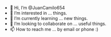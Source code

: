 - 👋 Hi, I’m @JuanCamilo654
- 👀 I’m interested in ... things.
- 🌱 I’m currently learning ... new things.
- 💞️ I’m looking to collaborate on ... useful things.
- 📫 How to reach me ... by email or phone :)

<!---
JuanCamilo654/JuanCamilo654 is a ✨ special ✨ repository because its `README.md` (this file) appears on your GitHub profile.
You can click the Preview link to take a look at your changes.
--->
